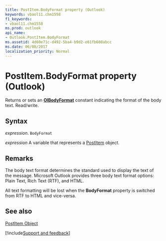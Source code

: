```yaml
---
title: PostItem.BodyFormat property (Outlook)
keywords: vbaol11.chm1558
f1_keywords:
- vbaol11.chm1558
ms.prod: outlook
api_name:
- Outlook.PostItem.BodyFormat
ms.assetid: 4d60e71c-d492-5ba4-b9d2-e61fb608abcc
ms.date: 06/08/2017
localization_priority: Normal
---
```



# PostItem.BodyFormat property (Outlook)

Returns or sets an  **[OlBodyFormat](Outlook.OlBodyFormat.md)** constant indicating the format of the body text. Read/write.


## Syntax

_expression_. `BodyFormat`

_expression_ A variable that represents a [PostItem](Outlook.PostItem.md) object.


## Remarks

The body text format determines the standard used to display the text of the message. Microsoft Outlook provides three body text format options: Plain Text, Rich Text (RTF), and HTML.

All text formatting will be lost when the  **BodyFormat** property is switched from RTF to HTML and vice-versa.


## See also


[PostItem Object](Outlook.PostItem.md)

[!include[Support and feedback](~/includes/feedback-boilerplate.md)]